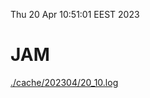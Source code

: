 Thu 20 Apr 10:51:01 EEST 2023
# JAM
<a href='./cache/202304/20_10.log'>./cache/202304/20_10.log</a>

